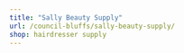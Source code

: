 ```yaml
---
title: "Sally Beauty Supply"
url: /council-bluffs/sally-beauty-supply/
shop: hairdresser supply
---
```

